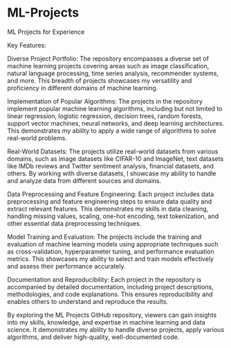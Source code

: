 # ML-Projects
ML Projects for Experience

Key Features:

Diverse Project Portfolio:
The repository encompasses a diverse set of machine learning projects covering areas such as image classification, natural language processing, time series analysis, recommender systems, and more. This breadth of projects showcases my versatility and proficiency in different domains of machine learning.

Implementation of Popular Algorithms:
The projects in the repository implement popular machine learning algorithms, including but not limited to linear regression, logistic regression, decision trees, random forests, support vector machines, neural networks, and deep learning architectures. This demonstrates my ability to apply a wide range of algorithms to solve real-world problems.

Real-World Datasets:
The projects utilize real-world datasets from various domains, such as image datasets like CIFAR-10 and ImageNet, text datasets like IMDb reviews and Twitter sentiment analysis, financial datasets, and others. By working with diverse datasets, I showcase my ability to handle and analyze data from different sources and domains.

Data Preprocessing and Feature Engineering:
Each project includes data preprocessing and feature engineering steps to ensure data quality and extract relevant features. This demonstrates my skills in data cleaning, handling missing values, scaling, one-hot encoding, text tokenization, and other essential data preprocessing techniques.

Model Training and Evaluation:
The projects include the training and evaluation of machine learning models using appropriate techniques such as cross-validation, hyperparameter tuning, and performance evaluation metrics. This showcases my ability to select and train models effectively and assess their performance accurately.

Documentation and Reproducibility:
Each project in the repository is accompanied by detailed documentation, including project descriptions, methodologies, and code explanations. This ensures reproducibility and enables others to understand and reproduce the results.

By exploring the ML Projects GitHub repository, viewers can gain insights into my skills, knowledge, and expertise in machine learning and data science. It demonstrates my ability to handle diverse projects, apply various algorithms, and deliver high-quality, well-documented code.
